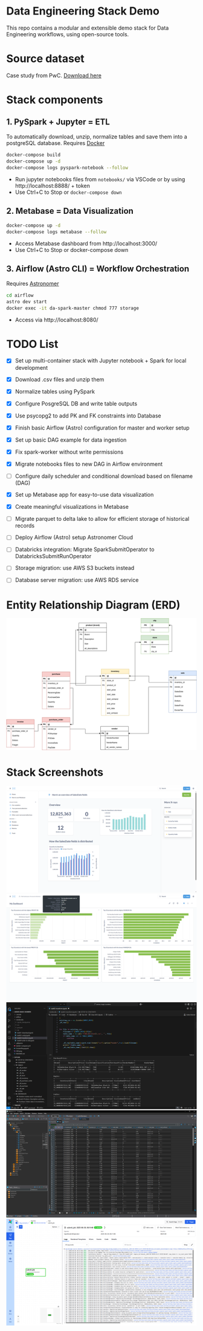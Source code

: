 # Data Engineering Stack Demo
This repo contains a modular and extensible demo stack for Data Engineering workflows, using open-source tools. 

# Source dataset
Case study from PwC. [Download here](https://www.pwc.com/us/en/careers/university-relations/data-and-analytics-case-studies-files.html)

# Stack components

## 1. PySpark + Jupyter = ETL
To automatically download, unzip, normalize tables and save them into a postgreSQL database.
Requires [Docker](https://www.docker.com/get-started/)
```bash
docker-compose build
docker-compose up -d
docker-compose logs pyspark-notebook --follow
```
- Run jupyter notebooks files from `notebooks/` via VSCode or by using http://localhost:8888/ + token
- Use Ctrl+C to Stop or `docker-compose down`
## 2. Metabase = Data Visualization
```bash
docker-compose up -d
docker-compose logs metabase --follow
```
- Access Metabase dashboard from http://localhost:3000/
- Use Ctrl+C to Stop or docker-compose down

## 3. Airflow (Astro CLI) = Workflow Orchestration
Requires [Astronomer](https://www.astronomer.io/docs/astro/cli/install-cli/?tab=windowswithwinget#install-the-astro-cli)
```bash
cd airflow
astro dev start
docker exec -it da-spark-master chmod 777 storage 
```
- Access via http://localhost:8080/
# TODO List
- [x] Set up multi-container stack with Jupyter notebook + Spark for local development
- [x] Download .csv files and unzip them 
- [x] Normalize tables using PySpark
- [x] Configure PosgreSQL DB and write table outputs
- [x] Use psycopg2 to add PK and FK constraints into Database
- [x] Finish basic Airflow (Astro) configuration for master and worker setup
- [x] Set up basic DAG example for data ingestion
- [x] Fix spark-worker without write permissions
- [x] Migrate notebooks files to new DAG in Airflow environment
- [ ] Configure daily scheduler and conditional download based on filename (DAG)
- [x] Set up Metabase app for easy-to-use data visualization
- [x] Create meaningful visualizations in Metabase 
- [ ] Migrate parquet to delta lake to allow for efficient storage of historical records
- [ ] Deploy Airflow (Astro) setup Astronomer Cloud
- [ ] Databricks integration: Migrate SparkSubmitOperator to DatabricksSubmitRunOperator
- [ ] Storage migration: use AWS S3 buckets instead
- [ ] Database server migration: use AWS RDS service


#  Entity Relationship Diagram (ERD)
[![ERD diagram](docs/ERD.png)](https://viewer.diagrams.net/?tags=%7B%7D&lightbox=1&highlight=0000ff&edit=_blank&layers=1&nav=1&title=DER%20inventory_analysis&dark=auto#Uhttps%3A%2F%2Fdrive.google.com%2Fuc%3Fid%3D1_B1yiPsM6hpgth14rVbpCK10uO4eSjG3%26export%3Ddownload)
# Stack Screenshots
![Metabase auto-generated graphs](<docs/Screenshot (6).png>)
![Metabase dashboard](<docs/Screenshot (10).png>)
![Jupyter notebook with PySpark](<docs/Screenshot (12).png>)
![PostgreSQL DB in DBeaver](<docs/Screenshot (15).png>)
![Airflow DAG execution](<docs/Screenshot (16).png>)
